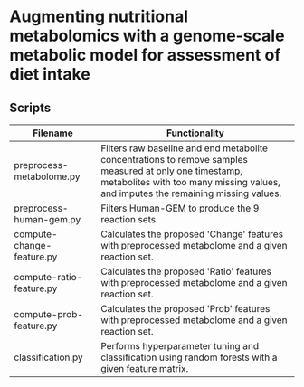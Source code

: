 # Augmenting nutritional metabolomics with a genome-scale metabolic model for assessment of diet intake
## Scripts
| Filename  | Functionality |
| ------------- | ------------- |
|  preprocess-metabolome.py | Filters raw baseline and end metabolite concentrations to remove samples measured at only one timestamp, metabolites with too many missing values, and imputes the remaining missing values.|
| preprocess-human-gem.py  | Filters Human-GEM to produce the 9 reaction sets. |
|compute-change-feature.py|Calculates the proposed 'Change' features with preprocessed metabolome and a given reaction set.|
|compute-ratio-feature.py|Calculates the proposed 'Ratio' features with preprocessed metabolome and a given reaction set.|
|compute-prob-feature.py|Calculates the proposed 'Prob' features with preprocessed metabolome and a given reaction set.|
|classification.py|Performs hyperparameter tuning and classification using random forests with a given feature matrix.|
